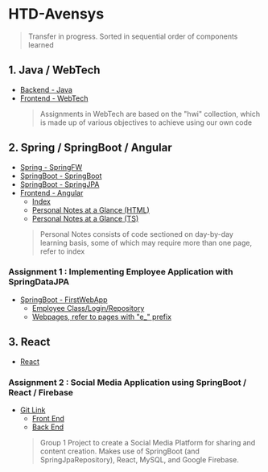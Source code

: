 # HTD-Avensys
> Transfer in progress.
> Sorted in sequential order of components learned

## 1. Java / WebTech
- [Backend - Java](https://github.com/JunHao86/HTD-Avensys/tree/main/Backend%20-%20Java)
- [Frontend - WebTech](https://github.com/JunHao86/HTD-Avensys/tree/main/Frontend%20-%20WebTech/Assignments)
  > Assignments in WebTech are based on the "hwi" collection, which is made up of various objectives to achieve using our own code

## 2. Spring / SpringBoot / Angular
- [Spring - SpringFW](https://github.com/JunHao86/HTD-Avensys/tree/main/Backend%20-%20SpringFW)
- [SpringBoot - SpringBoot](https://github.com/JunHao86/HTD-Avensys/tree/main/Backend%20-%20SpringBoot/learn-spring-boot)
- [SpringBoot - SpringJPA](https://github.com/JunHao86/HTD-Avensys/tree/main/Backend%20-%20SpringJPA/learn-jpa-hibernate)
- [Frontend - Angular](https://github.com/JunHao86/HTD-Avensys/tree/main/Frontend%20-%20Angular/src)
  - [Index](https://github.com/JunHao86/HTD-Avensys/blob/main/Frontend%20-%20Angular/src/index.html)
  - [Personal Notes at a Glance (HTML)](https://github.com/JunHao86/HTD-Avensys/blob/main/Frontend%20-%20Angular/src/task-qns/task-qns.component.html)
  - [Personal Notes at a Glance (TS)](https://github.com/JunHao86/HTD-Avensys/blob/main/Frontend%20-%20Angular/src/task-qns/task-qns.component.ts)
  > Personal Notes consists of code sectioned on day-by-day learning basis, some of which may require more than one page, refer to index
  
### Assignment 1 : Implementing Employee Application with SpringDataJPA
- [SpringBoot - FirstWebApp](https://github.com/JunHao86/HTD-Avensys/tree/main/Demo%20-%20FirstWebApp)
  - [Employee Class/Login/Repository](https://github.com/JunHao86/HTD-Avensys/tree/main/Demo%20-%20FirstWebApp/src/main/java/com/demo/springboot/webapp/employee)
  - [Webpages, refer to pages with "e_" prefix](https://github.com/JunHao86/HTD-Avensys/tree/main/Demo%20-%20FirstWebApp/src/main/resources/META-INF/resources/WEB-INF/jsp)

## 3. React
- [React](https://github.com/JunHao86/HTD-Avensys/tree/main/Frontend%20-%20React)

### Assignment 2 : Social Media Application using SpringBoot / React / Firebase
- [Git Link](https://github.com/JunHao86/FullStack-SocialMediaApp)
  - [Front End](https://github.com/JunHao86/FullStack-SocialMediaApp/tree/main/social-media-react-app/src)
  - [Back End](https://github.com/JunHao86/FullStack-SocialMediaApp/tree/main/socialmediaapp/src/main/java/com/socialmediaapp/socialmediaapp)
  > Group 1 Project to create a Social Media Platform for sharing and content creation. Makes use of SpringBoot (and SpringJpaRepository), React, MySQL, and Google Firebase.

